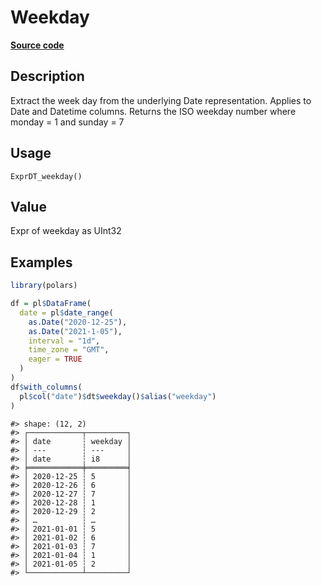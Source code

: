 

# Weekday

[**Source code**](https://github.com/pola-rs/r-polars/tree/8387e0a88c6889e6449b053999aada405c241066/R/expr__datetime.R#L315)

## Description

Extract the week day from the underlying Date representation. Applies to
Date and Datetime columns. Returns the ISO weekday number where monday =
1 and sunday = 7

## Usage

<pre><code class='language-R'>ExprDT_weekday()
</code></pre>

## Value

Expr of weekday as UInt32

## Examples

``` r
library(polars)

df = pl$DataFrame(
  date = pl$date_range(
    as.Date("2020-12-25"),
    as.Date("2021-1-05"),
    interval = "1d",
    time_zone = "GMT",
    eager = TRUE
  )
)
df$with_columns(
  pl$col("date")$dt$weekday()$alias("weekday")
)
```

    #> shape: (12, 2)
    #> ┌────────────┬─────────┐
    #> │ date       ┆ weekday │
    #> │ ---        ┆ ---     │
    #> │ date       ┆ i8      │
    #> ╞════════════╪═════════╡
    #> │ 2020-12-25 ┆ 5       │
    #> │ 2020-12-26 ┆ 6       │
    #> │ 2020-12-27 ┆ 7       │
    #> │ 2020-12-28 ┆ 1       │
    #> │ 2020-12-29 ┆ 2       │
    #> │ …          ┆ …       │
    #> │ 2021-01-01 ┆ 5       │
    #> │ 2021-01-02 ┆ 6       │
    #> │ 2021-01-03 ┆ 7       │
    #> │ 2021-01-04 ┆ 1       │
    #> │ 2021-01-05 ┆ 2       │
    #> └────────────┴─────────┘
